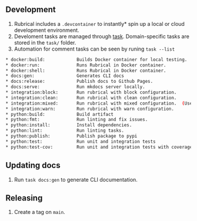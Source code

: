 ## Development
1. Rubrical includes a `.devcontainer` to instantly* spin up a local or cloud development environment.
2. Develoment tasks are managed through [task](https://taskfile.dev).  Domain-specific tasks are stored in the `task/` folder.
3. Automation for comment tasks can be seen by runing `task --list`

```bash
* docker:build:            Builds Docker container for local testing.
* docker:run:              Runs Rubrical in Docker container.
* docker:shell:            Runs Rubrical in Docker container.
* docs:gen:                Generates CLI docs
* docs:release:            Publish docs to Github Pages.
* docs:serve:              Run mkdocs server locally.
* integration:block:       Run rubrical with block configuration.
* integration:clean:       Run rubrical with clean configuration.
* integration:mixed:       Run rubrical with mixed configuration.  (Used for docs)
* integration:warn:        Run rubrical with warn configuration.
* python:build:            Build artifact
* python:fmt:              Run linting and fix issues.
* python:install:          Install dependencies.
* python:lint:             Run linting tasks.
* python:publish:          Publish package to pypi
* python:test:             Run unit and integration tests
* python:test-cov:         Run unit and integration tests with coverage
```

## Updating docs
1. Run `task docs:gen` to generate CLI documentation.

## Releasing
1. Create a tag on `main`.
